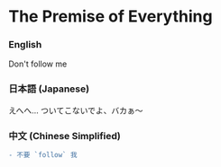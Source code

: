 # The Premise of Everything

### English
Don't follow me

### 日本語 (Japanese)
えへへ… ついてこないでよ、バカぁ〜

### 中文 (Chinese Simplified)

```diff
- 不要 `follow` 我
```
